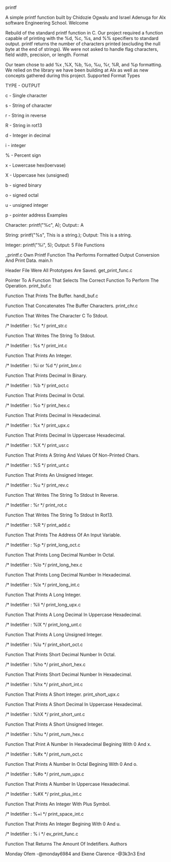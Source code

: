 
printf

A simple printf function built by Chidozie Ogwalu and Israel Adenuga for Alx software Engineering School.
Welcome

Rebuild of the standard printf function in C. Our project required a function capable of printing with the %d, %c, %s, and %% specifiers to standard output. printf returns the number of characters printed (excluding the null byte at the end of strings). We were not asked to handle flag characters, field width, precision, or length.
Format

Our team chose to add %x ,%X, %b, %o, %u, %r, %R, and %p formatting. We relied on the library we have been building at Alx as well as new concepts gathered during this project.
Supported Format Types

TYPE - OUTPUT

c - Single character

s - String of character

r - String in reverse

R - String in rot13

d - Integer in decimal

i - integer

% - Percent sign

x - Lowercase hex(loervase)

X - Uppercase hex (unsigned)

b - signed binary

o - signed octal

u - unsigned integer

p - pointer address
Examples

Character: printf("%c", A); Output:: A

String: printf("%s", This is a string.); Output: This is a string.

Integer: printf("%i", 5); Output: 5
File Functions

_printf.c Own Printf Function Tha Performs Formatted Output Conversion And Print Data.
main.h

Header File Were All Prototypes Are Saved.
get_print_func.c

Pointer To A Function That Selects The Correct Function To Perform The Operation.
print_buf.c

Function That Prints The Buffer.
handl_buf.c

Function That Concatenates The Buffer Characters.
print_chr.c

Function That Writes The Character C To Stdout.

/* Indetifier : %c */
print_str.c

Function That Writes The String To Stdout.

/* Indetifier : %s */
print_int.c

Function That Prints An Integer.

/* Indetifier : %i or %d */
print_bnr.c

Function That Prints Decimal In Binary.

/* Indetifier : %b */
print_oct.c

Function That Prints Decimal In Octal.

/* Indetifier : %o */
print_hex.c

Function That Prints Decimal In Hexadecimal.

/* Indetifier : %x */
print_upx.c

Function That Prints Decimal In Uppercase Hexadecimal.

/* Indetifier : %X */
print_usr.c

Function That Prints A String And Values Of Non-Printed Chars.

/* Indetifier : %S */
print_unt.c

Function That Prints An Unsigned Integer.

/* Indetifier : %u */
print_rev.c

Function That Writes The String To Stdout In Reverse.

/* Indetifier : %r */
print_rot.c

Function That Writes The String To Stdout In Rot13.

/* Indetifier : %R */
print_add.c

Function That Prints The Address Of An Input Variable.

/* Indetifier : %p */
print_long_oct.c

Function That Prints Long Decimal Number In Octal.

/* Indetifier : %lo */
print_long_hex.c

Function That Prints Long Decimal Number In Hexadecimal.

/* Indetifier : %lx */
print_long_int.c

Function That Prints A Long Integer.

/* Indetifier : %li */
print_long_upx.c

Function That Prints A Long Decimal In Uppercase Hexadecimal.

/* Indetifier : %lX */
print_long_unt.c

Function That Prints A Long Unsigned Integer.

/* Indetifier : %lu */
print_short_oct.c

Function That Prints Short Decimal Number In Octal.

/* Indetifier : %ho */
print_short_hex.c

Function That Prints Short Decimal Number In Hexadecimal.

/* Indetifier : %hx */
print_short_int.c

Function That Prints A Short Integer.
print_short_upx.c

Function That Prints A Short Decimal In Uppercase Hexadecimal.

/* Indetifier : %hX */
print_short_unt.c

Function That Prints A Short Unsigned Integer.

/* Indetifier : %hu */
print_num_hex.c

Function That Print A Number In Hexadecimal Begining With 0 And x.

/* Indetifier : %#x */
print_num_oct.c

Function That Prints A Number In Octal Begining With 0 And o.

/* Indetifier : %#o */
print_num_upx.c

Function That Prints A Number In Uppercase Hexadecimal.

/* Indetifier : %#X */
print_plus_int.c

Function That Prints An Integer With Plus Symbol.

/* Indetifier : %+i */
print_space_int.c

Function That Prints An Integer Begining With 0 And u.

/* Indetifier : % i */
ev_print_func.c

Function That Returns The Amount Of Indetifiers.
Authors

Monday Ofem -@monday6984 and Ekene Clarence -@3k3n3
End
